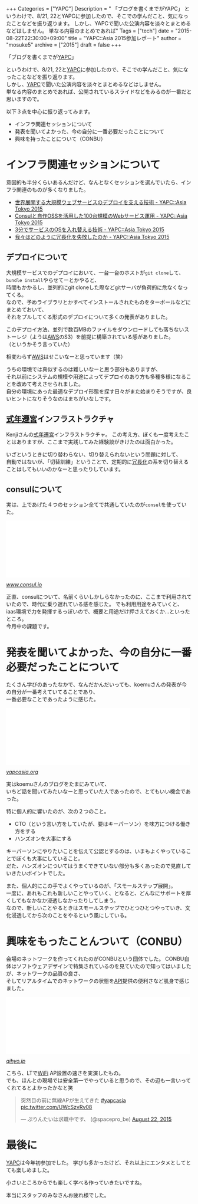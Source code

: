 +++
Categories = ["YAPC"]
Description = " 「ブログを書くまでがYAPC」  というわけで、8/21, 22とYAPCに参加したので、そこでの学んだこと、気になったことなどを振り返ります。 しかし、YAPCで聞いた公演内容を淡々とまとめるなどはしません。 単なる内容のまとめであれば"
Tags = ["tech"]
date = "2015-08-22T22:30:00+09:00"
title = "YAPC::Asia 2015参加レポート"
author = "mosuke5"
archive = ["2015"]
draft = false
+++

<body>
<p>「ブログを書くまでが<a class="keyword" href="http://d.hatena.ne.jp/keyword/YAPC">YAPC</a>」</p>

<p>というわけで、8/21, 22と<a class="keyword" href="http://d.hatena.ne.jp/keyword/YAPC">YAPC</a>に参加したので、そこでの学んだこと、気になったことなどを振り返ります。<br>
しかし、<a class="keyword" href="http://d.hatena.ne.jp/keyword/YAPC">YAPC</a>で聞いた公演内容を淡々とまとめるなどはしません。<br>
単なる内容のまとめであれば、公開されているスライドなどをみるのが一番だと思いますので。</p>

<p>以下３点を中心に振り返ってみます。</p>

<ul>
<li>インフラ関連セッションについて</li>
<li>発表を聞いてよかった、今の自分に一番必要だったことについて</li>
<li>興味を持ったことについて（CONBU）</li>
</ul>
<!--more-->


<h1>インフラ関連セッションについて</h1>

<p>意図的も半分くらいあるんだけど、なんとなくセッションを選んでいたら、インフラ関連のものが多くなりました。</p>

<ul>
<li><a href="http://yapcasia.org/2015/talk/show/9ec2791c-05e5-11e5-81fa-79c97d574c3a">世界展開する大規模ウェブサービスのデプロイを支える技術 - YAPC::Asia Tokyo 2015</a></li>
<li><a href="http://yapcasia.org/2015/talk/show/b335dee0-09ad-11e5-8d7a-67dc7d574c3a">Consulと自作OSSを活用した100台規模のWebサービス運用 - YAPC::Asia Tokyo 2015</a></li>
<li><a href="http://yapcasia.org/2015/talk/show/4f85e87a-f9ec-11e4-8262-8ab37d574c3a">3分でサービスのOSを入れ替える技術 - YAPC::Asia Tokyo 2015</a></li>
<li><a href="http://yapcasia.org/2015/talk/show/f2816038-10ec-11e5-89bf-d7f07d574c3a">我々はどのように冗長化を失敗したのか - YAPC::Asia Tokyo 2015</a></li>
</ul>


<h2>デプロイについて</h2>

<p>大規模サービスでのデプロイにおいて、一台一台のホストが<code>git clone</code>して、<code>bundle install</code>やらせてーとかやると、<br>
時間もかかるし、並列的にgit cloneした際などgitサーバが負荷的に危なくなってくる。<br>
なので、予めライブラリとかすべてインストールされたものをターボールなどにまとめておいて、<br>
それをプルしてくる形式のデプロイについて多くの発表がありました。</p>

<p>このデプロイ方法、並列で数百MBのファイルをダウンロードしても落ちないストーレジ（ようは<a class="keyword" href="http://d.hatena.ne.jp/keyword/AWS">AWS</a>のS3）を前提に構築されている感がありました。<br>
（というかそう言っていた）</p>

<p>相変わらず<a class="keyword" href="http://d.hatena.ne.jp/keyword/AWS">AWS</a>はせこいなーと思っています（笑）</p>

<p>うちの環境では真似するのは難しいなーと思う部分もありますが、<br>
それ以前にシステムの規模や用途によってデプロイのあり方も多種多様になることを改めて考えさせられました。<br>
自分の環境にあった最適なデプロイ形態を探す日々がまた始まりそうですが、良いヒントになりそうなのはまちがいなしです。</p>

<h2>
<a class="keyword" href="http://d.hatena.ne.jp/keyword/%BC%B0%C7%AF%C1%AB%B5%DC">式年遷宮</a>インフラストラクチャ</h2>

<p>Kenjiさんの<a class="keyword" href="http://d.hatena.ne.jp/keyword/%BC%B0%C7%AF%C1%AB%B5%DC">式年遷宮</a>インフラストラクチャ。
この考え方、ぼくも一度考えたことはありますが、ここまで実践してみた経験談がきけたのは面白かった。</p>

<p>いざというときに切り替わらない、切り替えられないという問題に対して、<br>
自動ではないが、「切替訓練」ということで、定期的に<a class="keyword" href="http://d.hatena.ne.jp/keyword/%BE%E9%C4%B9%B2%BD">冗長化</a>の系を切り替えることはしてもいいのかなーと思ったりしています。</p>

<h2>consulについて</h2>

<p>実は、上であげた４つのセッション全てで共通していたのが<code>consul</code>を使っていた。</p>

<p><iframe src="//hatenablog-parts.com/embed?url=https%3A%2F%2Fwww.consul.io%2F" title="Consul by HashiCorp" class="embed-card embed-webcard" scrolling="no" frameborder="0" style="display: block; width: 100%; height: 155px; max-width: 500px; margin: 10px 0px;"><a href="https://www.consul.io/">Consul by HashiCorp</a></iframe><cite class="hatena-citation"><a href="https://www.consul.io/">www.consul.io</a></cite></p>

<p>正直、consulについて、名前くらいしかしらなかったのに、ここまで利用されていたので、時代に乗り遅れている感を感じた。
でも利用用途をみていくと、iaas環境で力を発揮するっぽいので、概要と用途だけ押さえておくか…といったところ。<br>
今月中の課題です。</p>

<h1>発表を聞いてよかった、今の自分に一番必要だったことについて</h1>

<p>たくさん学びのあったなかで、なんだかんだいっても、koemuさんの発表が今の自分が一番考えていてることであり、<br>
一番必要なことであったように感じた。</p>

<p><iframe src="//hatenablog-parts.com/embed?url=http%3A%2F%2Fyapcasia.org%2F2015%2Ftalk%2Fshow%2F53aacc02-faca-11e4-8c2e-8ab37d574c3a" title="辛いことをやめる！から始まる業務改善とInfrastructure as Code - YAPC::Asia Tokyo 2015" class="embed-card embed-webcard" scrolling="no" frameborder="0" style="display: block; width: 100%; height: 155px; max-width: 500px; margin: 10px 0px;"><a href="http://yapcasia.org/2015/talk/show/53aacc02-faca-11e4-8c2e-8ab37d574c3a">辛いことをやめる！から始まる業務改善とInfrastructure as Code - YAPC::Asia Tokyo 2015</a></iframe><cite class="hatena-citation"><a href="http://yapcasia.org/2015/talk/show/53aacc02-faca-11e4-8c2e-8ab37d574c3a">yapcasia.org</a></cite></p>

<p>実はkoemuさんのブログをたまにみていて、<br>
いちど話を聞いてみたいなーと思っていた人であったので、とてもいい機会であった。</p>

<p>特に個人的に響いたのが、次の２つのこと。</p>

<ul>
<li>CTO（という言い方をしていたが、要はキーパーソン）を味方につける働き方をする</li>
<li>ハンズオンを大事にする</li>
</ul>


<p>キーパーソンにやりたいことを伝えて公認とするのは、いまもよくやっていることでぼくも大事にしていること。<br>
だた、ハンズオンについてはうまくできていない部分も多くあったので見直していきたいポイントでした。</p>

<p>また、個人的にこの手でよくやっているのが、「スモールステップ展開」。<br>
一度に、あれもこれも新しいことやっていく、となると、どんなにサポートを厚くしてもなかなか浸透しなかったりしてしまう。<br>
なので、新しいことやるときはスモールステップでひとつひとつやっていき、文化浸透してから次のことをやるという風にしている。</p>

<h1>興味をもったことんついて（CONBU）</h1>

<p>会場のネットワークを作ってくれたのがCONBUという団体でした。
CONBU自体はソフトウェアデザインで特集されているのを見ていたので知ってはいましたが、ネットワークの品質の良さ、<br>
そしてリアルタイムでのネットワークの状態を<a class="keyword" href="http://d.hatena.ne.jp/keyword/API">API</a>提供の便利さなど肌身で感じました。</p>

<p><iframe src="//hatenablog-parts.com/embed?url=http%3A%2F%2Fgihyo.jp%2Fmagazine%2FSD%2Farchive%2F2015%2F201503" title="Software Design 2015年3月号" class="embed-card embed-webcard" scrolling="no" frameborder="0" style="display: block; width: 100%; height: 155px; max-width: 500px; margin: 10px 0px;"><a href="http://gihyo.jp/magazine/SD/archive/2015/201503">Software Design 2015年3月号</a></iframe><cite class="hatena-citation"><a href="http://gihyo.jp/magazine/SD/archive/2015/201503">gihyo.jp</a></cite></p>

<p>こちら、LTで<a class="keyword" href="http://d.hatena.ne.jp/keyword/WiFi">WiFi</a> AP設置の速さを実演したもの。<br>
でも、ほんとの現場では安全第一でやっていると思うので、その辺も一言いってくれてるとよかったかなと笑</p>

<p></p>
<blockquote class="twitter-tweet" lang="HASH(0x86c7010)">
<p lang="ja" dir="ltr">突然目の前に無線APが生えてきた <a href="https://twitter.com/hashtag/yapcasia?src=hash">#yapcasia</a> <a href="http://t.co/UWcSzvRv08">pic.twitter.com/UWcSzvRv08</a></p>— ぷりんたいは求職中です、 (@spacepro_be) <a href="https://twitter.com/spacepro_be/status/635004222291902464">August 22, 2015</a>
</blockquote>
<script async src="//platform.twitter.com/widgets.js" charset="utf-8"></script>

<h1>最後に</h1>

<p><a class="keyword" href="http://d.hatena.ne.jp/keyword/YAPC">YAPC</a>は今年初参加でした。
学びも多かったけど、それ以上にエンタメとしてとても楽しめました。</p>

<p>小さいところからでも楽しく学べる作っていきたいですね。</p>

<p>本当にスタッフのみなさんお疲れ様でした。</p>
</body>
